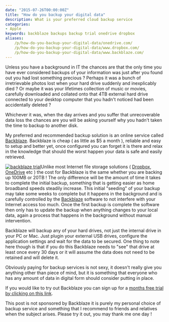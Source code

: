 ```yaml
---
date: "2015-07-26T00:00:00Z"
title: "How do you backup your digital data"
description: What is your preferred cloud backup service
categories:
- Apple
keywords: backblaze backups backup trial onedrive dropbox
aliases:
    /p/how-do-you-backup-your-digital-data/onedrive.com/
    /p/how-do-you-backup-your-digital-data/www.dropbox.com/
    /p/how-do-you-backup-your-digital-data/www.backblaze.com/
---
```

Unless you have a background in IT the chances are that the only time you have ever considered backups of your information was just after you found out you had lost something precious ? Perhaps it was a bunch of irretrievable photos lost when your hard drive suddenly and inexplicably died ? Or maybe it was your lifetimes collection of music or movies, carefully downloaded and collated onto that 4TB external hard drive connected to your desktop computer that you hadn't noticed had been accidentally deleted ?

Whichever it was, when the day arrives and you suffer that unrecoverable data loss the chances are you will be asking yourself why you hadn't taken the time to backup to another disk.

My preferred and recommended backup solution is an online service called 
[Backblaze](http://backblaze.com). Backblaze is cheap ( as little as $5 a month ), reliable and easy to setup and better yet, once configured you can forget it is there and relax in the knowledge that should the worst happen your data is safe and easily retrieved.


[![backblaze trial](http://ukmac.net/wp-content/uploads/2015/07/backblaze-trial-300x250.gif)](https://secure.backblaze.com/r/00isdf)Unlike most Internet file storage solutions ( 
[Dropbox](www.dropbox.com), 
[OneDrive](onedrive.com) etc ) the cost for Backblaze is the same whether you are backing up 100MB or 20TB ! The only difference will be the amount of time it takes to complete the initial backup, something that is getting easier as home broadband speeds steadily increase. This initial "seeding" of your backup may take some weeks to complete but it happens in the background and is carefully controlled by the 
[Backblaze](www.backblaze.com) software to not interfere with your Internet access too much. Once the first backup is complete the software then only has to update the backup when anything changes to your local data, again a process that happens in the background without manual intervention.

Backblaze will backup any of your hard drives, not just the internal drive in your PC or Mac. Just plugin your external USB drives, configure the application settings and wait for the data to be secured. One thing to note here though is that if you do this Backblaze needs to "see" that drive at least once every 30 days or it will assume the data does not need to be retained and will delete it.

Obviously paying for backup services is not sexy, it doesn't really give you anything other than piece of mind, but it is something that everyone who has any amount of data in digital form should consider putting in place.

If you would like to try out Backblaze you can sign up for a 
[months free trial by clicking on this link](https://secure.backblaze.com/r/00isdf).

This post is not sponsored by Backblaze it is purely my personal choice of backup service and something that I recommend to friends and relatives when the subject arises. Please try it out, you may thank me one day !